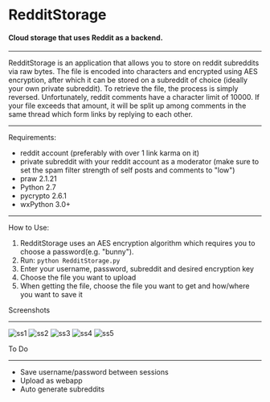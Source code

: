 # RedditStorage
#### Cloud storage that uses Reddit as a backend. 

---

RedditStorage is an application that allows you to store on reddit subreddits via raw bytes. The file is encoded into characters and encrypted using AES encryption, after which it can be stored on a subreddit of choice (ideally your own private subreddit). To retrieve the file, the process is simply reversed. Unfortunately, reddit comments have a character limit of 10000. If your file exceeds that amount, it will be split up among comments in the same thread which form links by replying to each other. 

---

Requirements:
* reddit account (preferably with over 1 link karma on it)
* private subreddit with your reddit account as a moderator (make sure to set the spam filter strength of self posts and comments to "low")
* praw 2.1.21
* Python 2.7
* pycrypto 2.6.1
* wxPython 3.0+

---

How to Use:

1. RedditStorage uses an AES encryption algorithm which requires you to choose a password(e.g. "bunny").
2. Run: `python RedditStorage.py`
3. Enter your username, password, subreddit and desired encryption key
4. Choose the file you want to upload
5. When getting the file, choose the file you want to get and how/where you want to save it


Screenshots


---

![ss1](screenshot1.png "Post")
![ss2](screenshot2.png "Get")
![ss3](screenshot3.png "See which files are uploaded")
![ss4](screenshot4.png "README.md uploaded")
![ss5](screenshot5.png "Big file made up of linked comments")


To Do

---

* Save username/password between sessions
* Upload as webapp
* Auto generate subreddits
